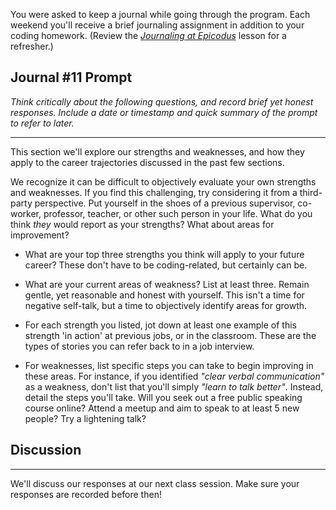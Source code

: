 You were asked to keep a journal while going through the program. Each weekend you'll receive a brief journaling assignment in addition to your coding homework. (Review the _[Journaling at Epicodus](https://new.learnhowtoprogram.com/introduction-to-programming/git-html-and-css/homework-journaling-at-epicodus)_ lesson for a refresher.)

## Journal #11 Prompt

_Think critically about the following questions, and record brief yet honest responses. Include a date or timestamp and quick summary of the prompt to refer to later._

---

This section we'll explore our strengths and weaknesses, and how they apply to the career trajectories discussed in the past few sections.

We recognize it can be difficult to objectively evaluate your own strengths and weaknesses. If you find this challenging, try considering it from a third-party perspective. Put yourself in the shoes of a previous supervisor, co-worker, professor, teacher, or other such person in your life. What do you think _they_ would report as your strengths? What about areas for improvement?

* What are your top three strengths you think will apply to your future career? These don't have to be coding-related, but certainly can be.

* What are your current areas of weakness? List at least three. Remain gentle, yet reasonable and honest with yourself. This isn't a time for negative self-talk, but a time to objectively identify areas for growth.

* For each strength you listed, jot down at least one example of this strength 'in action' at previous jobs, or in the classroom. These are the types of stories you can refer back to in a job interview.

* For weaknesses, list specific steps you can take to begin improving in these areas. For instance, if you identified _"clear verbal communication"_ as a weakness, don't list that you'll simply _"learn to talk better"_. Instead, detail the steps you'll take. Will you seek out a free public speaking course online? Attend a meetup and aim to speak to at least 5 new people? Try a lightening talk?

## Discussion
---

We'll discuss our responses at our next class session. Make sure your responses are recorded before then!
